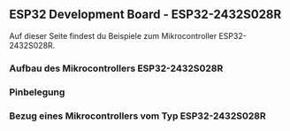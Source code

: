 ## ESP32 Development Board - ESP32-2432S028R
Auf dieser Seite findest du Beispiele zum Mikrocontroller ESP32-2432S028R.

### Aufbau des Mikrocontrollers ESP32-2432S028R

### Pinbelegung

### Bezug eines Mikrocontrollers vom Typ ESP32-2432S028R